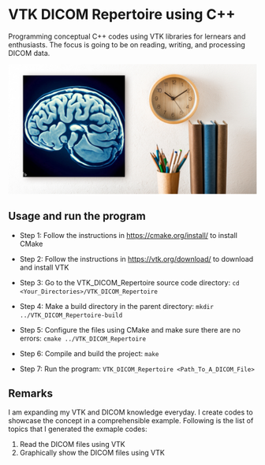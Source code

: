 # VTK DICOM Repertoire using C++
Programming conceptual C++ codes using VTK libraries for lernears and enthusiasts. 
The focus is going to be on reading, writing, and processing DICOM data. 

![alt-text](https://github.com/nimamasoumi/VTK_DICOM_Repertoire/blob/main/dcm.png?raw=true)

## Usage and run the program ##

- Step 1:
  Follow the instructions in https://cmake.org/install/ to install CMake
  
- Step 2:
  Follow the instructions in https://vtk.org/download/ to download and install VTK
  
- Step 3:
  Go to the VTK_DICOM_Repertoire source code directory:
  `cd <Your_Directories>/VTK_DICOM_Repertoire`

- Step 4:
  Make a build directory in the parent directory:
  `mkdir ../VTK_DICOM_Repertoire-build`

- Step 5:
  Configure the files using CMake and make sure there are no errors:
  `cmake ../VTK_DICOM_Repertoire`

- Step 6:
  Compile and build the project:
  `make`

- Step 7:
  Run the program:
  `VTK_DICOM_Repertoire <Path_To_A_DICOM_File>`

## Remarks ##

I am expanding my VTK and DICOM knowledge everyday. I create codes to showcase the concept in a comprehensible example. Following is the list of topics that I generated the exmaple codes:

1. Read the DICOM files using VTK
2. Graphically show the DICOM files using VTK